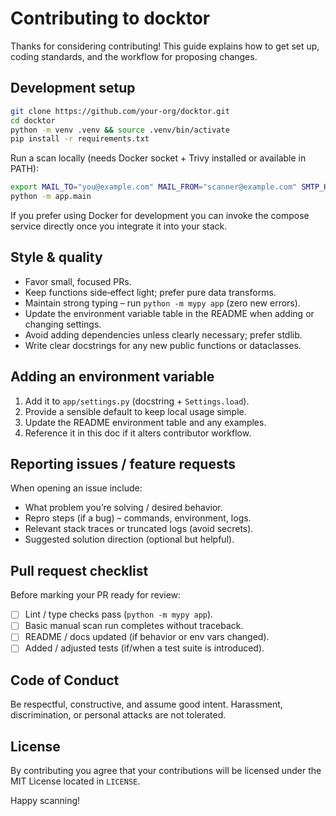 # Contributing to docktor

Thanks for considering contributing! This guide explains how to get set up, coding standards, and the workflow for proposing changes.

## Development setup

```bash
git clone https://github.com/your-org/docktor.git
cd docktor
python -m venv .venv && source .venv/bin/activate
pip install -r requirements.txt
```

Run a scan locally (needs Docker socket + Trivy installed or available in PATH):

```bash
export MAIL_TO="you@example.com" MAIL_FROM="scanner@example.com" SMTP_HOST=localhost SMTP_PORT=1025
python -m app.main
```

If you prefer using Docker for development you can invoke the compose service directly once you integrate it into your stack.

## Style & quality

* Favor small, focused PRs.
* Keep functions side‑effect light; prefer pure data transforms.
* Maintain strong typing – run `python -m mypy app` (zero new errors).
* Update the environment variable table in the README when adding or changing settings.
* Avoid adding dependencies unless clearly necessary; prefer stdlib.
* Write clear docstrings for any new public functions or dataclasses.

## Adding an environment variable

1. Add it to `app/settings.py` (docstring + `Settings.load`).
2. Provide a sensible default to keep local usage simple.
3. Update the README environment table and any examples.
4. Reference it in this doc if it alters contributor workflow.

## Reporting issues / feature requests

When opening an issue include:

* What problem you’re solving / desired behavior.
* Repro steps (if a bug) – commands, environment, logs.
* Relevant stack traces or truncated logs (avoid secrets).
* Suggested solution direction (optional but helpful).

## Pull request checklist

Before marking your PR ready for review:

- [ ] Lint / type checks pass (`python -m mypy app`).
- [ ] Basic manual scan run completes without traceback.
- [ ] README / docs updated (if behavior or env vars changed).
- [ ] Added / adjusted tests (if/when a test suite is introduced).

## Code of Conduct

Be respectful, constructive, and assume good intent. Harassment, discrimination, or personal attacks are not tolerated.

## License

By contributing you agree that your contributions will be licensed under the MIT License located in `LICENSE`.

Happy scanning!
